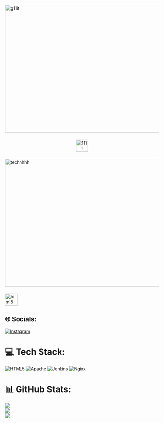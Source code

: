 <img width="2256" height="418" alt="g11it" src="https://github.com/user-attachments/assets/4b2ea03a-f4d2-4880-8d07-76f1c93a4ccb" />

###

<div align="center">
  </a>
  <a href="https://t.me/vpfpnb" target="_blank">
    <img width="40" height="40" alt="1111" src="https://github.com/user-attachments/assets/47ebb5cd-dd56-4590-b9c4-1e29210644af" />
  </a>
</div>

###

<img width="2256" height="418" alt="techhhhh" src="https://github.com/user-attachments/assets/6e6d5158-8284-4a5b-8ce0-e05e00beae56" />

###

<div align="left">
  <img src="https://cdn.jsdelivr.net/gh/devicons/devicon/icons/html5/html5-original.svg" height="40" alt="html5 logo"  />
  <img width="10" />
</div>

###


## 🌐 Socials:
[![Instagram](https://img.shields.io/badge/Instagram-%23E4405F.svg?logo=Instagram&logoColor=white)](https://instagram.com/phominvladislav) 

# 💻 Tech Stack:
![HTML5](https://img.shields.io/badge/html5-%23E34F26.svg?style=for-the-badge&logo=html5&logoColor=white) ![Apache](https://img.shields.io/badge/apache-%23D42029.svg?style=for-the-badge&logo=apache&logoColor=white) ![Jenkins](https://img.shields.io/badge/jenkins-%232C5263.svg?style=for-the-badge&logo=jenkins&logoColor=white) ![Nginx](https://img.shields.io/badge/nginx-%23009639.svg?style=for-the-badge&logo=nginx&logoColor=white)
# 📊 GitHub Stats:
![](https://github-readme-stats.vercel.app/api?username=phominvladislav&theme=dark&hide_border=false&include_all_commits=false&count_private=false)<br/>
![](https://nirzak-streak-stats.vercel.app/?user=phominvladislav&theme=dark&hide_border=false)<br/>
![](https://github-readme-stats.vercel.app/api/top-langs/?username=phominvladislav&theme=dark&hide_border=false&include_all_commits=false&count_private=false&layout=compact)

<!-- Proudly created with GPRM ( https://gprm.itsvg.in ) -->
